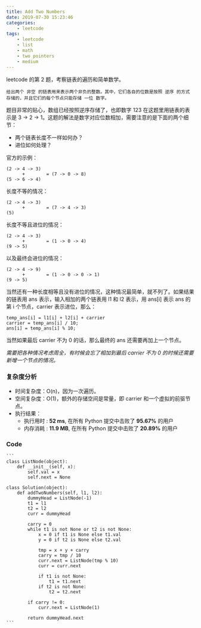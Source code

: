 ```yaml
---
title: Add Two Numbers
date: 2019-07-30 15:23:46
categories:
    - leetcode
tags: 
    - leetcode
    - list
    - math
    - two pointers
    - medium
---
```


leetcode 的第 2 题，考察链表的遍历和简单数学。

    给出两个 非空 的链表用来表示两个非负的整数。其中，它们各自的位数是按照 逆序 的方式存储的，并且它们的每个节点只能存储 一位 数字。

<!-- more -->

题目非常的贴心，数组已经按照逆序存储了，也即数字 123 在这题里用链表的表示是 3 -> 2 -> 1。这题的解法是数字对应位数相加，需要注意的是下面的两个细节：

- 两个链表长度不一样如何办？
- 进位如何处理？

官方的示例：

    (2 -> 4 -> 3) 
          +        = (7 -> 0 -> 8)
    (5 -> 6 -> 4)

长度不等的情况：

    (2 -> 4 -> 3) 
          +        = (7 -> 4 -> 3)
    (5)

长度不等且进位的情况：

    (2 -> 4 -> 3) 
          +        = (1 -> 0 -> 4)
    (9 -> 5)

以及最终会进位的情况：

    (2 -> 4 -> 9) 
          +        = (1 -> 0 -> 0 -> 1)
    (9 -> 5)

当然还有一种长度相等且没有进位的情况，这种情况最简单，就不列了。如果结果的链表用 ans 表示，输入相加的两个链表用 l1 和 l2 表示，用 ans[i] 表示 ans 的第 i 个节点，carrier 表示进位，那么：

    temp_ans[i] = l1[i] + l2[i] + carrier
    carrier = temp_ans[i] / 10;
    ans[i] = temp_ans[i] % 10;

当然如果最后 carrier 不为 0 的话，那么最终的 ans 还需要再加上一个节点。

*需要把各种情况考虑周全，有时候会忘了相加到最后 carrier 不为 0 的时候还需要新增一个节点的情况。*

### 复杂度分析

- 时间复杂度：O(n)，因为一次遍历。
- 空间复杂度：O(1)，额外的存储空间是常量，即 carrier 和一个虚拟的前驱节点。
- 执行结果：
  - 执行用时 : **52 ms**, 在所有 Python 提交中击败了 **95.67%** 的用户
  - 内存消耗 : **11.9 MB**, 在所有 Python 提交中击败了 **20.89%** 的用户

### Code

    ```
    class ListNode(object):
        def __init__(self, x):
            self.val = x
            self.next = None

    class Solution(object):
        def addTwoNumbers(self, l1, l2):
            dummyHead = ListNode(-1)
            t1 = l1
            t2 = l2
            curr = dummyHead

            carry = 0
            while t1 is not None or t2 is not None:
                x = 0 if t1 is None else t1.val
                y = 0 if t2 is None else t2.val

                tmp = x + y + carry
                carry = tmp / 10
                curr.next = ListNode(tmp % 10)
                curr = curr.next

                if t1 is not None:
                    t1 = t1.next
                if t2 is not None:
                    t2 = t2.next

            if carry != 0:
                curr.next = ListNode(1)

            return dummyHead.next
    ```
